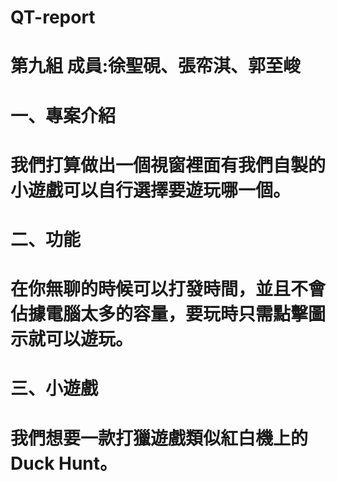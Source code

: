 # QT-report
# 第九組 成員:徐聖硯、張帟淇、郭至峻
# 一、專案介紹
# 我們打算做出一個視窗裡面有我們自製的小遊戲可以自行選擇要遊玩哪一個。
# 二、功能
# 在你無聊的時候可以打發時間，並且不會佔據電腦太多的容量，要玩時只需點擊圖示就可以遊玩。
# 三、小遊戲
# 我們想要一款打獵遊戲類似紅白機上的Duck Hunt。
